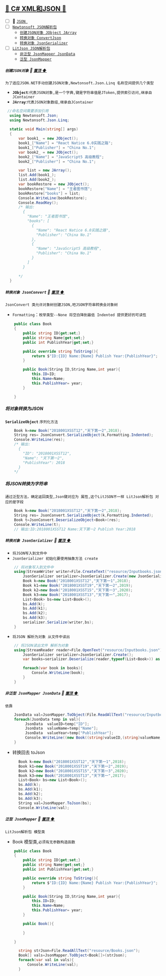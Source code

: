 <a id="top" href="#top">	:maple_leaf: C# XML和JSON :blue_heart:</a> 
----
- [ ] 	:maple_leaf: <a href="#json">`JSON `</a>
   - [ ] <a href="#Newtonsoft">`Newtonsoft JSON解析包`</a>
       - <a href="CreateJson">`创建JSON对象 JObject JArray`</a>
       - <a href="ConvertJson">`转换对象 ConvertJson`</a>   
       - <a href="JsonSerializer">`转换对象 JsonSerializer`</a>
   - [ ] <a href="#LitJson;">`LitJson JSON解析包`</a>    
       - <a href="#JSONNOGeneric">`非泛型 JsonMapper JsonData`</a> 
       - <a href="#JSONGeneric">`泛型 JsonMapper`</a> 

##### `创建JSON对象` <a id="CreateJson"></a>  :star2: <a href="#top"> `置顶` :arrow_up:</a>
`为了适应JSON.NET手动创建JSON对象,Newtonsoft.Json.Linq 名称空间提供几个类型`
* **`JObject`**:`代表JSON对象,是一个字典,键是字符串值是JToken,提供索引访问,继承自JContainer`
* **`JArray`**:`代表JSON对象数组,继承自JContainer`
```C#
 //命名空间需要添加引用
  using Newtonsoft.Json;
  using Newtonsoft.Json.Linq;
  
  static void Main(string[] args)
  {
      var book1_ = new JObject();
      book1_["Name"] = "React Natice 6.0实践之路";
      book1_["Publisher"] = "China No.1";
      var book2_ = new JObject();
      book2_["Name"] = "JavaScript5 高级教程";
      book2_["Publisher"] = "China No.1";

      var list = new JArray();
      list.Add(book1_);
      list.Add(book2_);
      var bookRestore = new JObject();
      bookRestore["Name"] = "王者图书馆";
      bookRestore["books"] = list;
      Console.WriteLine(bookRestore);
      Console.ReadKey();
      /* 输出:
        {
          "Name": "王者图书馆",
          "books": [
            {
              "Name": "React Natice 6.0实践之路",
              "Publisher": "China No.1"
            },
            {
              "Name": "JavaScript5 高级教程",
              "Publisher": "China No.1"
            }
          ]
        }      
      
      */
  }
```
##### `转换对象 JsonConvert` <a id="ConvertJson"></a>  :star2: <a href="#top"> `置顶` :arrow_up:</a>

`JsonConvert 类允许对象树创建JSON,吧JSON字符串转换会对象树`
* `Formatting`：`枚举类型--None 将空白降到最低 Indented 提供更好的可读性`

```C#
    public class Book
    {
        public string ID{get;set;}
        public string Name{get;set;}
        public int PublishYear{get;set;}

        public override string ToString(){
            return $"ID:{ID} Name:{Name} Publish Year:{PublishYear}";
        }

        public Book(String ID,String Name,int year){
            this.ID=ID;
            this.Name=Name;
            this.PublishYear= year;
        }

    }
```

##### 将对象转换为JSON
**`SerializeObject`** `序列化方法`

```C#
    Book k=new Book("2018001XSST12","天下第一2",2018);
    String res= JsonConvert.SerializeObject(k,Formatting.Indented);
    Console.WriteLine(res);
    /* 输出:
      {
        "ID": "2018001XSST12",
        "Name": "天下第一2",
        "PublishYear": 2018
      }    
    */
```
##### 将JSON转换为字符串
`通过泛型方法，确定返回类型,Json键对应为 属性,这个LitJSON不一样 LitJson解析包 对应的是字段`

```C#
    Book k=new Book("2018001XSST12","天下第一2",2018);
    String res= JsonConvert.SerializeObject(k,Formatting.Indented);
    Book t=JsonConvert.DeserializeObject<Book>(res);
    Console.WriteLine(t);  
    // 输出:ID:2018001XSST12 Name:天下第一2 Publish Year:2018
```
##### `转换对象 JsonSerializer` <a id="JsonSerializer"></a>  :star2: <a href="#top"> `置顶` :arrow_up:</a>
* `将JSON写入到文件中`
* `JsonSerializer 初始化要使用抽象方法 create`
```C#
    // 将对象写入到文件中
    using(StreamWriter writer=File.CreateText("resource/Inputbooks.json")){
        JsonSerializer serializer=JsonSerializer.Create(new JsonSerializerSettings{Formatting =Formatting.Indented });
        Book k=new Book("2018001XSST12","天下第一1",2018);
        Book k1=new Book("2018001XSST19","天下第一2",2019);
        Book k2=new Book("2018001XSST15","天下第一3",2020);
        Book k3=new Book("2018001XSST13","天下第一",2017);
        List<Book> bs=new List<Book>();
        bs.Add(k);
        bs.Add(k1);
        bs.Add(k2);
        bs.Add(k3);
        serializer.Serialize(writer,bs);
    }
```
* `将JSON 解析为对象 从文件中读出`

```C#
    // 将JSON读出文件 解析为对象
    using(StreamReader reader=File.OpenText("resource/Inputbooks.json")){
        JsonSerializer serializer=JsonSerializer.Create();
        var books=serializer.Deserialize(reader,typeof(List<Book>)) as List<Book> ;

        foreach(var book in books){
            Console.WriteLine(book);
        }                
    }
```

##### `非泛型 JsonMapper JsonData` <a id="JSONNOGeneric"></a>  :star2: <a href="#top"> `置顶` :arrow_up:</a>
`依靠`
```C#
    JsonData val=JsonMapper.ToObject(File.ReadAllText("resource/Inputbooks.json"));
    foreach(JsonData temp in val){
         JsonData  valueID=temp["ID"];  
         JsonData  valueName=temp["Name"];  
         JsonData  valueYear=temp["PublishYear"];    
         Console.WriteLine((new Book((string)valueID,(string)valueName,(int)valueYear)));
    }
```
* 转换回去 toJson
```C#
      Book k=new Book("2018001XSST12","天下第一1",2018);
      Book k1=new Book("2018001XSST19","天下第一2",2019);
      Book k2=new Book("2018001XSST15","天下第一3",2020);
      Book k3=new Book("2018001XSST13","天下第一",2017);
      List<Book> bs=new List<Book>();
      bs.Add(k);
      bs.Add(k1);
      bs.Add(k2);
      bs.Add(k3);
      String val=JsonMapper.ToJson(bs);
      Console.WriteLine(val);
```


##### `泛型 JsonMapper` <a id="JSONGeneric"></a>  :star2: <a href="#top"> `置顶` :arrow_up:</a>
`LitJson解析包 模型类`
* Book 模型类,`必须有无参数构造函数`

```C#
    public class Book
    {
        public string ID{get;set;}
        public string Name{get;set;}
        public int PublishYear{get;set;}

        public override string ToString(){
            return $"ID:{ID} Name:{Name} Publish Year:{PublishYear}";
        }

        public Book(String ID,String Name,int year){
            this.ID=ID;
            this.Name=Name;
            this.PublishYear= year;
        }

        public Book(){
            
        }

    }
```
```C#
      string strJson=File.ReadAllText("resource/Books.json");
      Book[] vals=JsonMapper.ToObject<Book[]>(strJson);
      foreach(var val in vals){
          Console.WriteLine(val);
      }
```
